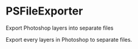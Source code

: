# PSFileExporter
Export Photoshop layers into separate files

Export every layers in Photoshop to separate files. 
